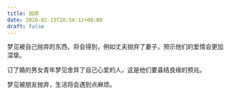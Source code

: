 ```yaml
---
title: 抛弃
date: 2020-02-15T20:54:12+08:00
draft: false
---
```


梦见被自己抛弃的东西，将会得到，例如丈夫抛弃了妻子，预示他们的爱情会更加深挚。<br>


订了婚的男女青年梦见舍弃了自己心爱的人，这是他们要喜结良缘的预兆。<br>


梦见被朋友抛弃，生活将会遇到点麻烦。<br>
